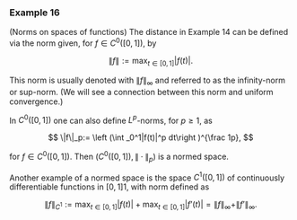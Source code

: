 ### Example 16

(Norms on spaces of functions) The distance in Example 14 can be defined via the norm given, for $f \in C^0([0,1])$, by

$$ \|f\|:= \max _{t \in [0,1]} |f(t)|. $$

This norm is usually denoted with $\|f\|_{\infty }$ and referred to as the infinity-norm or sup-norm. (We will see a connection between this norm and uniform convergence.)

In $C^0([0,1])$ one can also define $L^p$-norms, for $p\geq 1$, as

$$ \|f\|_p:= \left (\int _0^1|f(t)|^p dt\right )^{\frac 1p}, $$

for $f\in C^0([0,1])$. Then $(C^0([0,1]), \|\cdot \|_p)$ is a normed space.

Another example of a normed space is the space $C^1([0,1])$ of continuously differentiable functions in $[0,1]$1, with norm defined as

$$ \|f\|_{C^1}:= \max _{t \in [0,1]} |f(t)| + \max _{t \in [0,1]} |f’(t)| = \|f\|_{\infty }+\|f’\|_{\infty }. $$